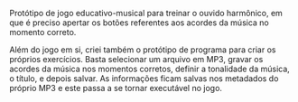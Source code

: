 Protótipo de jogo educativo-musical para treinar o ouvido harmônico, em que é preciso apertar os botões referentes aos acordes da música no momento correto.

Além do jogo em si, criei também o protótipo de programa para criar os próprios exercícios. Basta selecionar um arquivo em MP3, gravar os acordes da música nos momentos corretos,
definir a tonalidade da música, o título, e depois salvar. As informações ficam salvas nos metadados do próprio MP3 e este passa a se tornar executável no jogo.
